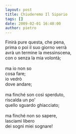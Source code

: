 ```yaml
---
layout: post
title: Chiuderemo Il Sipario
tags: []
date: 2009-02-01 16:48:00
author: pietro
---
```

Finirà pure questa, che pena,<br/>prima o poi il suo giorno verrà<br/>avrà un termine la messinscena,<br/>con o senza la mia volontà;<br/><br/>ma io non so<br/>cosa fare;<br/>io vedrò<br/>dove andare;<br/><br/>ma finché son così sperduto,<br/>riscalda un po'<br/>quello sguardo ghiacciato;<br/><br/>ma finché non so sapere,<br/>lasciami libero<br/>dei sogni miei sognare!
